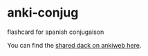 # anki-conjug
flashcard for spanish conjugaison

You can find the  [shared dack on ankiweb here](https://ankiweb.net/shared/info/370532095).